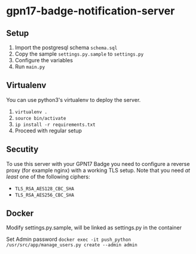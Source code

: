 # gpn17-badge-notification-server
## Setup
1. Import the postgresql schema ```schema.sql```
2. Copy the sample ```settings.py.sample``` to ```settings.py```
3. Configure the variables
4. Run ```main.py```

## Virtualenv
You can use python3's virtualenv to deploy the server.
1. ```virtualenv .```
2. ```source bin/activate```
3. ```ip install -r requirements.txt```
4. Proceed with regular setup

## Secutity
To use this server with your GPN17 Badge you need to configure a reverse proxy (for example nginx) with a working TLS setup.
Note that you need *at least* one of the following ciphers:
- ```TLS_RSA_AES128_CBC_SHA```
- ```TLS_RSA_AES256_CBC_SHA```




## Docker

Modify settings.py.sample, will be linked as settings.py in the container

Set Admin password
``` docker exec -it push_python /usr/src/app/manage_users.py create --admin admin ```